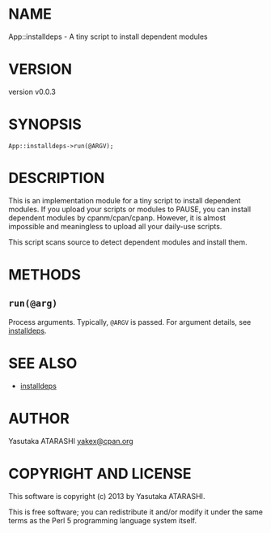 # NAME

App::installdeps - A tiny script to install dependent modules

# VERSION

version v0.0.3

# SYNOPSIS

    App::installdeps->run(@ARGV);

# DESCRIPTION

This is an implementation module for a tiny script to install dependent modules.
If you upload your scripts or modules to PAUSE, you can install dependent modules by cpanm/cpan/cpanp.
However, it is almost impossible and meaningless to upload all your daily-use scripts.

This script scans source to detect dependent modules and install them.

# METHODS

## `run(@arg)`

Process arguments. Typically, `@ARGV` is passed. For argument details, see [installdeps](http://search.cpan.org/perldoc?installdeps).

# SEE ALSO

- [installdeps](http://search.cpan.org/perldoc?installdeps)

# AUTHOR

Yasutaka ATARASHI <yakex@cpan.org>

# COPYRIGHT AND LICENSE

This software is copyright (c) 2013 by Yasutaka ATARASHI.

This is free software; you can redistribute it and/or modify it under
the same terms as the Perl 5 programming language system itself.
